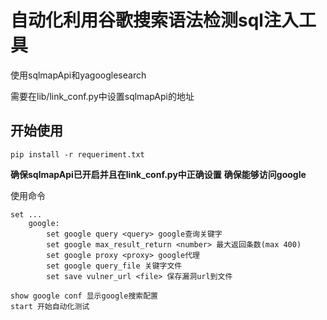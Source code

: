 # 自动化利用谷歌搜索语法检测sql注入工具

使用sqlmapApi和yagooglesearch

需要在lib/link_conf.py中设置sqlmapApi的地址

## 开始使用

`pip install -r requeriment.txt`

**确保sqlmapApi已开启并且在link_conf.py中正确设置**
**确保能够访问google**

使用命令
```
set ...
    google:
        set google query <query> google查询关键字
        set google max_result_return <number> 最大返回条数(max 400)
        set google proxy <proxy> google代理
        set google query_file 关键字文件
        set save vulner_url <file> 保存漏洞url到文件

show google conf 显示google搜索配置
start 开始自动化测试
```
